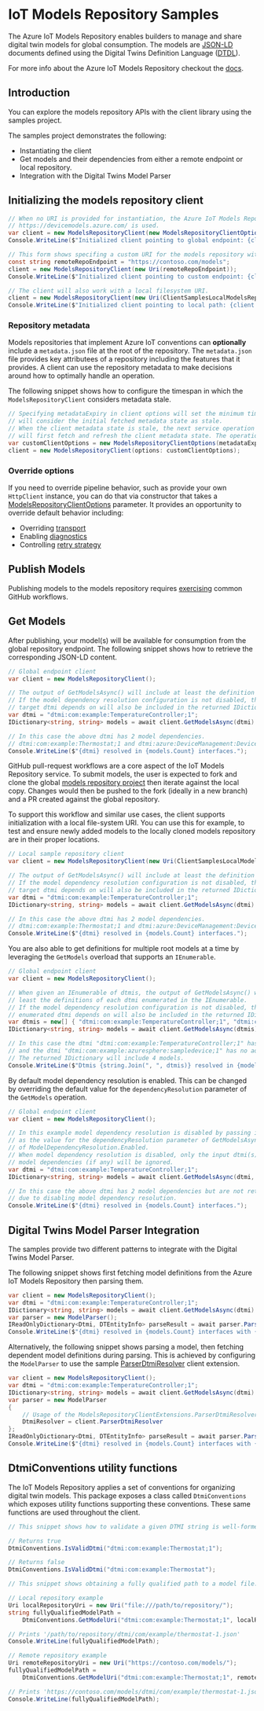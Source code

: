 # IoT Models Repository Samples

The Azure IoT Models Repository enables builders to manage and share digital twin models for global consumption. The models are [JSON-LD][json_ld_reference] documents defined using the Digital Twins Definition Language ([DTDL][dtdlv2_reference]).

For more info about the Azure IoT Models Repository checkout the [docs][modelsrepository_msdocs].

## Introduction

You can explore the models repository APIs with the client library using the samples project.

The samples project demonstrates the following:

- Instantiating the client
- Get models and their dependencies from either a remote endpoint or local repository.
- Integration with the Digital Twins Model Parser

## Initializing the models repository client

```C# Snippet:ModelsRepositorySamplesCreateServiceClientWithGlobalEndpoint
// When no URI is provided for instantiation, the Azure IoT Models Repository global endpoint
// https://devicemodels.azure.com/ is used.
var client = new ModelsRepositoryClient(new ModelsRepositoryClientOptions());
Console.WriteLine($"Initialized client pointing to global endpoint: {client.RepositoryUri.AbsoluteUri}");
```

```C# Snippet:ModelsRepositorySamplesCreateServiceClientWithCustomEndpoint
// This form shows specifing a custom URI for the models repository with default client options.
const string remoteRepoEndpoint = "https://contoso.com/models";
client = new ModelsRepositoryClient(new Uri(remoteRepoEndpoint));
Console.WriteLine($"Initialized client pointing to custom endpoint: {client.RepositoryUri.AbsoluteUri}");
```

```C# Snippet:ModelsRepositorySamplesCreateServiceClientWithLocalRepository
// The client will also work with a local filesystem URI.
client = new ModelsRepositoryClient(new Uri(ClientSamplesLocalModelsRepository));
Console.WriteLine($"Initialized client pointing to local path: {client.RepositoryUri.LocalPath}");
```

### Repository metadata

Models repositories that implement Azure IoT conventions can **optionally** include a `metadata.json` file at the root of the repository. The `metadata.json` file provides key attributees of a repository including the features that it provides. A client can use the repository metadata to make decisions around how to optimally handle an operation.

The following snippet shows how to configure the timespan in which the `ModelsRepositoryClient` considers metadata stale.

```C# Snippet:ModelsRepositorySamplesCreateServiceClientConfigureMetadataClientOption
// Specifying metadataExpiry in client options will set the minimum time span for which the client
// will consider the initial fetched metadata state as stale.
// When the client metadata state is stale, the next service operation that can make use of metadata
// will first fetch and refresh the client metadata state. The operation will then continue as normal.
var customClientOptions = new ModelsRepositoryClientOptions(metadataExpiry: TimeSpan.FromMinutes(30));
client = new ModelsRepositoryClient(options: customClientOptions);
```

### Override options

If you need to override pipeline behavior, such as provide your own `HttpClient` instance, you can do that via constructor that takes a [ModelsRepositoryClientOptions][modelsrepository_clientoptions] parameter.
It provides an opportunity to override default behavior including:

- Overriding [transport][azure_core_transport]
- Enabling [diagnostics][azure_core_diagnostics]
- Controlling [retry strategy](https://github.com/Azure/azure-sdk-for-net/blob/main/sdk/core/Azure.Core/samples/Configuration.md)

## Publish Models

Publishing models to the models repository requires [exercising][modelsrepository_publish_msdocs] common GitHub workflows.

## Get Models

After publishing, your model(s) will be available for consumption from the global repository endpoint. The following snippet shows how to retrieve the corresponding JSON-LD content.

```C# Snippet:ModelsRepositorySamplesGetModelsFromGlobalRepoAsync
// Global endpoint client
var client = new ModelsRepositoryClient();

// The output of GetModelsAsync() will include at least the definition for the target dtmi.
// If the model dependency resolution configuration is not disabled, then models in which the
// target dtmi depends on will also be included in the returned IDictionary<string, string>.
var dtmi = "dtmi:com:example:TemperatureController;1";
IDictionary<string, string> models = await client.GetModelsAsync(dtmi).ConfigureAwait(false);

// In this case the above dtmi has 2 model dependencies.
// dtmi:com:example:Thermostat;1 and dtmi:azure:DeviceManagement:DeviceInformation;1
Console.WriteLine($"{dtmi} resolved in {models.Count} interfaces.");
```

GitHub pull-request workflows are a core aspect of the IoT Models Repository service. To submit models, the user is expected to fork and clone the global [models repository project][modelsrepository_github_repo] then iterate against the local copy. Changes would then be pushed to the fork (ideally in a new branch) and a PR created against the global repository.

To support this workflow and similar use cases, the client supports initialization with a local file-system URI. You can use this for example, to test and ensure newly added models to the locally cloned models repository are in their proper locations.

```C# Snippet:ModelsRepositorySamplesGetModelsFromLocalRepoAsync
// Local sample repository client
var client = new ModelsRepositoryClient(new Uri(ClientSamplesLocalModelsRepository));

// The output of GetModelsAsync() will include at least the definition for the target dtmi.
// If the model dependency resolution configuration is not disabled, then models in which the
// target dtmi depends on will also be included in the returned IDictionary<string, string>.
var dtmi = "dtmi:com:example:TemperatureController;1";
IDictionary<string, string> models = await client.GetModelsAsync(dtmi).ConfigureAwait(false);

// In this case the above dtmi has 2 model dependencies.
// dtmi:com:example:Thermostat;1 and dtmi:azure:DeviceManagement:DeviceInformation;1
Console.WriteLine($"{dtmi} resolved in {models.Count} interfaces.");
```

You are also able to get definitions for multiple root models at a time by leveraging
the `GetModels` overload that supports an `IEnumerable`.

```C# Snippet:ModelsRepositorySamplesGetMultipleModelsFromGlobalRepoAsync
// Global endpoint client
var client = new ModelsRepositoryClient();

// When given an IEnumerable of dtmis, the output of GetModelsAsync() will include at 
// least the definitions of each dtmi enumerated in the IEnumerable.
// If the model dependency resolution configuration is not disabled, then models in which each
// enumerated dtmi depends on will also be included in the returned IDictionary<string, string>.
var dtmis = new[] { "dtmi:com:example:TemperatureController;1", "dtmi:com:example:azuresphere:sampledevice;1" };
IDictionary<string, string> models = await client.GetModelsAsync(dtmis).ConfigureAwait(false);

// In this case the dtmi "dtmi:com:example:TemperatureController;1" has 2 model dependencies
// and the dtmi "dtmi:com:example:azuresphere:sampledevice;1" has no additional dependencies.
// The returned IDictionary will include 4 models.
Console.WriteLine($"Dtmis {string.Join(", ", dtmis)} resolved in {models.Count} interfaces.");
```

By default model dependency resolution is enabled. This can be changed by overriding the default
value for the `dependencyResolution` parameter of the `GetModels` operation.

```C# Snippet:ModelsRepositorySamplesGetModelsDisabledDependencyResolution
// Global endpoint client
var client = new ModelsRepositoryClient();

// In this example model dependency resolution is disabled by passing in ModelDependencyResolution.Disabled
// as the value for the dependencyResolution parameter of GetModelsAsync(). By default the parameter has a value
// of ModelDependencyResolution.Enabled.
// When model dependency resolution is disabled, only the input dtmi(s) will be processed and
// model dependencies (if any) will be ignored.
var dtmi = "dtmi:com:example:TemperatureController;1";
IDictionary<string, string> models = await client.GetModelsAsync(dtmi, ModelDependencyResolution.Disabled).ConfigureAwait(false);

// In this case the above dtmi has 2 model dependencies but are not returned
// due to disabling model dependency resolution.
Console.WriteLine($"{dtmi} resolved in {models.Count} interfaces.");
```

## Digital Twins Model Parser Integration

The samples provide two different patterns to integrate with the Digital Twins Model Parser.

The following snippet shows first fetching model definitions from the Azure IoT Models Repository then parsing them.

```C# Snippet:ModelsRepositorySamplesParserIntegrationGetModelsAndParseAsync
var client = new ModelsRepositoryClient();
var dtmi = "dtmi:com:example:TemperatureController;1";
IDictionary<string, string> models = await client.GetModelsAsync(dtmi).ConfigureAwait(false);
var parser = new ModelParser();
IReadOnlyDictionary<Dtmi, DTEntityInfo> parseResult = await parser.ParseAsync(models.Values.ToArray());
Console.WriteLine($"{dtmi} resolved in {models.Count} interfaces with {parseResult.Count} entities.");
```

Alternatively, the following snippet shows parsing a model, then fetching dependent model definitions during parsing.
This is achieved by configuring the `ModelParser` to use the sample [ParserDtmiResolver][modelsrepository_sample_extension] client extension.

```C# Snippet:ModelsRepositorySamplesParserIntegrationParseAndGetModelsAsync
var client = new ModelsRepositoryClient();
var dtmi = "dtmi:com:example:TemperatureController;1";
IDictionary<string, string> models = await client.GetModelsAsync(dtmi).ConfigureAwait(false);
var parser = new ModelParser
{
    // Usage of the ModelsRepositoryClientExtensions.ParserDtmiResolver extension.
    DtmiResolver = client.ParserDtmiResolver
};
IReadOnlyDictionary<Dtmi, DTEntityInfo> parseResult = await parser.ParseAsync(models.Values.Take(1).ToArray());
Console.WriteLine($"{dtmi} resolved in {models.Count} interfaces with {parseResult.Count} entities.");
```

## DtmiConventions utility functions

The IoT Models Repository applies a set of conventions for organizing digital twin models. This package exposes a class
called `DtmiConventions` which exposes utility functions supporting these conventions. These same functions are used throughout the client.

```C# Snippet:ModelsRepositorySamplesDtmiConventionsIsValidDtmi
// This snippet shows how to validate a given DTMI string is well-formed.

// Returns true
DtmiConventions.IsValidDtmi("dtmi:com:example:Thermostat;1");

// Returns false
DtmiConventions.IsValidDtmi("dtmi:com:example:Thermostat");
```

```C# Snippet:ModelsRepositorySamplesDtmiConventionsGetModelUri
// This snippet shows obtaining a fully qualified path to a model file.

// Local repository example
Uri localRepositoryUri = new Uri("file:///path/to/repository/");
string fullyQualifiedModelPath =
    DtmiConventions.GetModelUri("dtmi:com:example:Thermostat;1", localRepositoryUri).AbsolutePath;

// Prints '/path/to/repository/dtmi/com/example/thermostat-1.json'
Console.WriteLine(fullyQualifiedModelPath);

// Remote repository example
Uri remoteRepositoryUri = new Uri("https://contoso.com/models/");
fullyQualifiedModelPath =
    DtmiConventions.GetModelUri("dtmi:com:example:Thermostat;1", remoteRepositoryUri).AbsoluteUri;

// Prints 'https://contoso.com/models/dtmi/com/example/thermostat-1.json'
Console.WriteLine(fullyQualifiedModelPath);
```

<!-- LINKS -->
[modelsrepository_github_repo]: https://github.com/Azure/iot-plugandplay-models
[modelsrepository_sample_extension]: https://github.com/Azure/azure-sdk-for-net/blob/main/sdk/modelsrepository/Azure.IoT.ModelsRepository/samples/ModelsRepositoryClientSamples/ModelsRepositoryClientExtensions.cs
[modelsrepository_clientoptions]: https://github.com/Azure/azure-sdk-for-net/blob/main/sdk/modelsrepository/Azure.IoT.ModelsRepository/src/ModelsRepositoryClientOptions.cs
[modelsrepository_msdocs]: https://docs.microsoft.com/azure/iot-pnp/concepts-model-repository
[modelsrepository_publish_msdocs]: https://docs.microsoft.com/azure/iot-pnp/concepts-model-repository#publish-a-model
[modelsrepository_iot_endpoint]: https://devicemodels.azure.com/
[json_ld_reference]: https://json-ld.org
[dtdlv2_reference]: https://github.com/Azure/opendigitaltwins-dtdl/blob/master/DTDL/v2/dtdlv2.md
[azure_core_transport]: https://github.com/Azure/azure-sdk-for-net/blob/main/sdk/core/Azure.Core/samples/Pipeline.md
[azure_core_diagnostics]: https://github.com/Azure/azure-sdk-for-net/blob/main/sdk/core/Azure.Core/samples/Diagnostics.md
[azure_core_configuration]: https://github.com/Azure/azure-sdk-for-net/blob/main/sdk/core/Azure.Core/samples/Configuration.md
